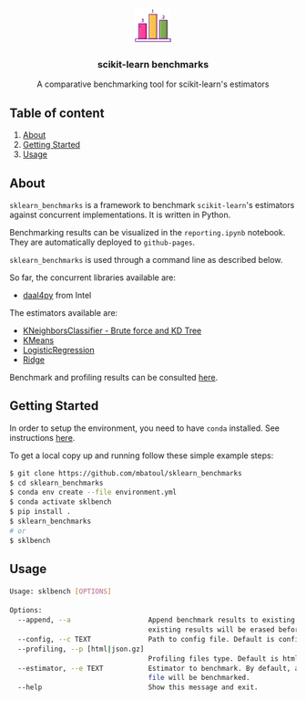 <p align="center">
  <a href="https://github.com/mbatoul/sklearn_benchmarks">
    <img src="logo.png" alt="Logo" >
  </a>

  <h3 align="center">scikit-learn benchmarks</h3>

  <p align="center">
    A comparative benchmarking tool for scikit-learn's estimators
    <br />
  </p>
</p>

## Table of content

<ol>
  <li><a href="#about-the-project">About</a></li>
  <li><a href="#getting-started">Getting Started</a></li>
  <li><a href="#usage">Usage</a></li>
</ol>

## About

`sklearn_benchmarks` is a framework to benchmark `scikit-learn`'s estimators against concurrent implementations. It is written in Python.

Benchmarking results can be visualized in the `reporting.ipynb` notebook. They are automatically deployed to `github-pages`.

`sklearn_benchmarks` is used through a command line as described below.

So far, the concurrent libraries available are:

- [daal4py](https://github.com/intel/scikit-learn-intelex) from Intel

The estimators available are:

- [KNeighborsClassifier - Brute force and KD Tree](https://scikit-learn.org/stable/modules/generated/sklearn.neighbors.KNeighborsClassifier.html)
- [KMeans](https://scikit-learn.org/stable/modules/generated/sklearn.cluster.KMeans.html)
- [LogisticRegression](https://scikit-learn.org/stable/modules/generated/sklearn.linear_model.LogisticRegression.html)
- [Ridge](https://scikit-learn.org/stable/modules/generated/sklearn.linear_model.Ridge.html)

Benchmark and profiling results can be consulted [here](https://mbatoul.github.io/sklearn_benchmarks/).

## Getting Started

In order to setup the environment, you need to have `conda` installed. See instructions [here](https://conda.io/projects/conda/en/latest/user-guide/install/index.html).

To get a local copy up and running follow these simple example steps:

```sh
$ git clone https://github.com/mbatoul/sklearn_benchmarks
$ cd sklearn_benchmarks
$ conda env create --file environment.yml
$ conda activate sklbench
$ pip install .
$ sklearn_benchmarks
# or
$ sklbench
```

## Usage

```sh
Usage: sklbench [OPTIONS]

Options:
  --append, --a                   Append benchmark results to existing ones. By default, all 
                                  existing results will be erased before new ones are made.
  --config, --c TEXT              Path to config file. Default is config.yml.
  --profiling, --p [html|json.gz]
                                  Profiling files type. Default is html.
  --estimator, --e TEXT           Estimator to benchmark. By default, all estimators in config
                                  file will be benchmarked.
  --help                          Show this message and exit.
```
